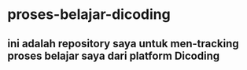 # proses-belajar-dicoding
ini adalah repository saya untuk men-tracking proses belajar saya dari platform Dicoding
--
